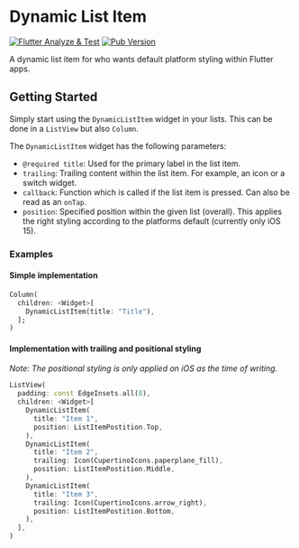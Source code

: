 # Dynamic List Item

[![Flutter Analyze & Test](https://github.com/sems/dynamic_list_item/actions/workflows/flutter-test.yml/badge.svg?branch=master)](https://github.com/sems/dynamic_list_item/actions/workflows/flutter-test.yml)
[![Pub Version](https://img.shields.io/pub/v/dynamic_list_item)](https://pub.dev/packages/dynamic_list_item)

A dynamic list item for who wants default platform styling within Flutter apps.

## Getting Started

Simply start using the `DynamicListItem` widget in your lists. This can be done in a `ListView` but also `Column`.

The `DynamicListItem` widget has the following parameters:

- `@required title`: Used for the primary label in the list item.
- `trailing`: Trailing content within the list item. For example, an icon or a switch widget.
- `callback`: Function which is called if the list item is pressed. Can also be read as an `onTap`.
- `position`: Specified position within the given list (overall). This applies the right styling according to the platforms default (currently only iOS 15). 

### Examples

#### Simple implementation
```dart
Column(
  children: <Widget>[
    DynamicListItem(title: "Title"),
  ];
)
```

#### Implementation with trailing and positional styling
_Note: The positional styling is only applied on iOS as the time of writing._
```dart
ListView(
  padding: const EdgeInsets.all(8),
  children: <Widget>[
    DynamicListItem(
      title: "Item 1", 
      position: ListItemPostition.Top,
    ),
    DynamicListItem(
      title: "Item 2", 
      trailing: Icon(CupertinoIcons.paperplane_fill),
      position: ListItemPostition.Middle,
    ),
    DynamicListItem(
      title: "Item 3",
      trailing: Icon(CupertinoIcons.arrow_right),
      position: ListItemPostition.Bottom,
    ),
  ],
)
```
